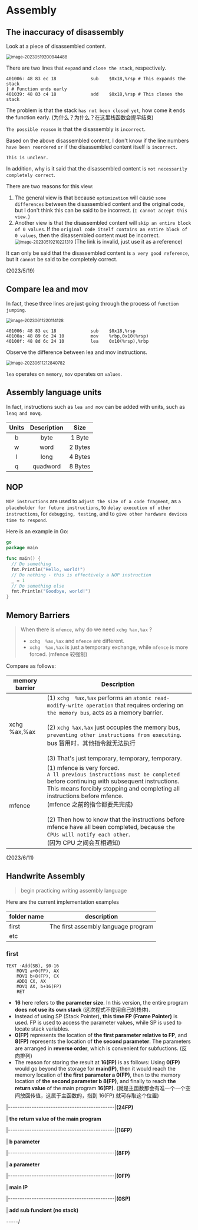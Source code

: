  

# Assembly

## The inaccuracy of disassembly

Look at a piece of disassembled content.

<img src="../../assets/image-20230519200944488.png" alt="image-20230519200944488" style="zoom:80%;" /> 

There are two lines that `expand` and `close the stack`, respectively.

```assembly
401006:	48 83 ec 18          	sub    $0x18,%rsp # This expands the stack
} # Function ends early
401039:	48 83 c4 18          	add    $0x18,%rsp # This closes the stack
```

The problem is that the stack `has not been closed yet`, how come it ends the function early. (为什么？为什么？在这里栈函数会提早结束)

`The possible reason` is that the disassembly is `incorrect`.

Based on the above disassembled content, I don't know if the line numbers `have been reordered` `or` if the disassembled content itself is `incorrect`.

`This is unclear.`



In addition, why is it said that the disassembled content is `not necessarily completely correct`.

There are two reasons for this view:

1. The general view is that because `optimization` will cause `some differences` between the disassembled content and the original code, but I don't think this can be said to be incorrect.
   (`I cannot accept this view.`)
2. Another view is that the disassembled content will `skip an entire block of 0 values`.
   If the `original code itself contains an entire block of 0 values`, then the disassembled content must be incorrect.
   <img src="/home/panhong/go/src/github.com/panhongrainbow/note/typora-user-images/image-20230519210221319.png" alt="image-20230519210221319" style="zoom:80%;" />
   (The link is invalid, just use it as a reference) 



It can only be said that the disassembled content is `a very good reference`, but it `cannot` be said to be completely correct.

(2023/5/19)

## Compare lea and mov

In fact, these three lines are just going through the process of `function jumping`.

<img src="../../assets/image-20230611220114128.png" alt="image-20230611220114128" style="zoom:80%;" /> 

```assembly
401006:	48 83 ec 18          	sub    $0x18,%rsp
40100a:	48 89 6c 24 10       	mov    %rbp,0x10(%rsp)
40100f:	48 8d 6c 24 10       	lea    0x10(%rsp),%rbp
```

Observe the difference between lea and mov instructions.

<img src="../../assets/image-20230611212840782.png" alt="image-20230611212840782" style="zoom:80%;" />

`lea` operates on `memory`, `mov` operates on `values`.

## Assembly language units

In fact, instructions such as `lea and mov` can be added with units, such as `leaq and movq`.

| Units | Description |  Size   |
| :---: | :---------: | :-----: |
|   b   |    byte     | 1 Byte  |
|   w   |    word     | 2 Bytes |
|   l   |    long     | 4 Bytes |
|   q   |  quadword   | 8 Bytes |

## NOP

`NOP instructions` are used to `adjust the size of a code fragment`, as `a placeholder for future instructions`, to `delay execution of other instructions`, for `debugging, testing`, and to `give other hardware devices time to respond`.

Here is an example in Go:

```go
go
package main

func main() {
  // Do something
  fmt.Println("Hello, world!")
  // Do nothing - this is effectively a NOP instruction
  _ = 1  
  // Do something else
  fmt.Println("Goodbye, world!")
}
```

## Memory Barriers

> When there is `mfence`, why do we need `xchg %ax,%ax` ?
>
> - `xchg  %ax,%ax` and `mfence` are different.
> - `xchg  %ax,%ax` is just a temporary exchange, while `mfence` is more forced.  (mfence 较强制)

Compare as follows:

| memory barrier | Description                                                  |
| -------------- | ------------------------------------------------------------ |
| xchg  %ax,%ax  | (1) `xchg  %ax,%ax` performs an `atomic read-modify-write operation` that requires ordering on `the memory bus`, acts as a memory barrier.<br/><br />(2) `xchg %ax,%ax` just occupies the memory bus, `preventing other instructions from executing`. bus 暂用时，其他指令就无法执行<br /><br />(3) That's just temporary, temporary, temporary. |
| mfence         | (1) mfence is very forced.<br />`A ll previous instructions must be completed` before continuing with subsequent instructions.<br />This means forcibly stopping and completing all instructions before mfence.<br />(mfence 之前的指令都要先完成)<br /><br />(2) Then how to know that the instructions before mfence have all been completed, because `the CPUs will notify each other`. <br />(因为 CPU 之间会互相通知) |

(2023/6/11)

## Handwrite Assembly 

> begin practicing writing assembly language

Here are the current implementation examples

| folder name | description                         |
| ----------- | ----------------------------------- |
| first       | The first assembly language program |
| etc         |                                     |

### first

```assembly
TEXT ·Add(SB), $0-16
    MOVQ a+0(FP), AX
    MOVQ b+8(FP), CX
    ADDQ CX, AX
    MOVQ AX, b+16(FP)
    RET
```

- **16** here refers to **the parameter size**.
  In this version, the entire program **does not use its own stack** (这次程式不使用自己的栈体).
- Instead of using SP (Stack Pointer), **this time FP (Frame Pointer)** is used. FP is used to access the parameter values, while SP is used to locate stack variables.
- **0(FP)** represents the location of **the first parameter relative to FP**, and **8(FP)** represents the location of **the second parameter**.
  The parameters are arranged in **reverse order**, which is convenient for subfuctions. (反向排列)
- The reason for storing the result at **16(FP)** is as follows:
  Using **0(FP)** would go beyond the storage for **main(IP)**,
  then it would reach the memory location of **the first parameter a 0(FP)**,
  then to the memory location of **the second parameter b 8(FP)**,
  and finally to reach **the return value** of the main program **16(FP)**.
  (就是主函数那会有准一个一个空间放回传值，这属于主函数的，指到 16(FP) 就可存取这个位置)

|---------------------------------------------|**(24FP)**

|     **the return value of the main program**

|---------------------------------------------|**(16FP)**

|     **b parameter**

|---------------------------------------------|**(8FP)**

|     **a parameter**

|---------------------------------------------|**(0FP)**

|     **main IP**

|---------------------------------------------|**(0SP)**

|     **add sub funciont (no stack)**

-----/
